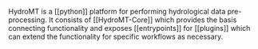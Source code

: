 HydroMT is a [[python]] platform for performing hydrological data pre-processing. It consists of [[HydroMT-Core]] which provides the basis connecting functionality and exposes [[entrypoints]] for [[plugins]] which can extend the functionality for specific workflows as necessary. 